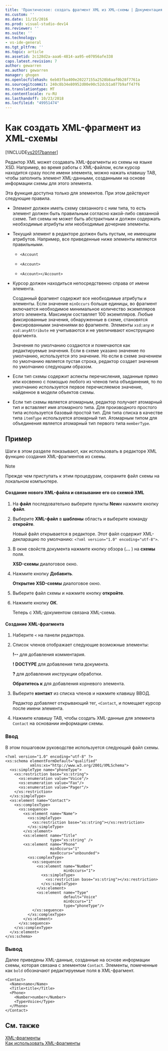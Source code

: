 ```yaml
---
title: 'Практическое: создать фрагмент XML из XML-схемы | Документация Майкрософт'
ms.custom: ''
ms.date: 11/15/2016
ms.prod: visual-studio-dev14
ms.reviewer: ''
ms.suite: ''
ms.technology:
- vs-ide-general
ms.tgt_pltfrm: ''
ms.topic: article
ms.assetid: 2c128d2a-aaa6-4814-aa95-e07056afe338
caps.latest.revision: 7
author: gewarren
ms.author: gewarren
manager: ghogen
ms.openlocfilehash: 6eb03fba400e20227155a2528b8aaf0b28f7761a
ms.sourcegitcommit: 240c8b34e80952d00e90c52dcb1a077b9aff47f6
ms.translationtype: MT
ms.contentlocale: ru-RU
ms.lasthandoff: 10/23/2018
ms.locfileid: "49951474"
---
```

# <a name="how-to-generate-an-xml-snippet-from-an-xml-schema"></a>Как создать XML-фрагмент из XML-схемы
[!INCLUDE[vs2017banner](../includes/vs2017banner.md)]

  
Редактор XML может создавать XML-фрагменты из схемы на языке XSD. Например, во время работы с XML-файлом, если курсор находится сразу после имени элемента, можно нажать клавишу TAB, чтобы заполнить элемент XML-данными, созданными на основе информации схемы для этого элемента.  
  
 Эта функция доступна только для элементов. При этом действуют следующие правила.  
  
- Элемент должен иметь схему связанного с ним типа, то есть элемент должен быть правильным согласно какой-либо связанной схеме. Тип схемы не может быть абстрактным и должен содержать необходимые атрибуты или необходимые дочерние элементы.  
  
- Текущий элемент в редакторе должен быть пустым, не имеющим атрибутов. Например, все приведенные ниже элементы являются правильными.  
  
  -   `<Account`  
  
  -   `<Account>`  
  
  -   `<Account></Account>`  
  
- Курсор должен находиться непосредственно справа от имени элемента.  
  
  Созданный фрагмент содержит все необходимые атрибуты и элементы. Если значение `minOccurs` больше единицы, во фрагмент включается необходимое минимальное количество экземпляров этого элемента. Максимум составляет 100 экземпляров. Любые фиксированные значения, обнаруженные в схеме, становятся фиксированными значениями во фрагменте. Элементы `xsd:any` и `xsd:anyAttribute` не учитываются и не увеличивают конструкцию фрагмента.  
  
  Значения по умолчанию создаются и помечаются как редактируемые значения. Если в схеме указано значение по умолчанию, используется это значение. Но если в схеме значением по умолчанию является пустая строка, редактор создает значения по умолчанию следующим образом.  
  
- Если тип схемы содержит аспекты перечисления, заданные прямо или косвенно с помощью любого из членов типа объединения, то по умолчанию используется первое перечисляемое значение, найденное в модели объектов схемы.  
  
- Если тип схемы является атомарным, редактор получает атомарный тип и вставляет имя атомарного типа. Для производного простого типа используется базовый простой тип. Для типа списка в качестве типа `itemType` используется атомарный тип. Атомарным типом для объединения является атомарный тип первого типа `memberType`.  
  
## <a name="example"></a>Пример  
 Шаги в этом разделе показывают, как использовать в редакторе XML функцию создания XML-фрагментов из схемы.  
  
> [!NOTE]
>  Прежде чем приступать к этим процедурам, сохраните файл схемы на локальном компьютере.  
  
#### <a name="to-create-a-new-xml-file-and-associate-it-with-an-xml-schema"></a>Создание нового XML-файла и связывание его со схемой XML  
  
1.  На **файл** последовательно выберите пункты **New**и нажмите кнопку **файл**.  
  
2.  Выберите **XML-файл** в **шаблоны** область и выберите команду **откройте**.  
  
     Новый файл открывается в редакторе. Этот файл содержит XML-декларацию по умолчанию: `<?xml version="1.0" encoding="utf-8">`.  
  
3.  В окне свойств документа нажмите кнопку обзора (**...** ) на **схемы** поля.  
  
     **XSD-схемы** диалоговое окно.  
  
4.  Нажмите кнопку **Добавить**.  
  
     **Открытие XSD-схемы** диалоговое окно.  
  
5.  Выберите файл схемы и нажмите кнопку **откройте**.  
  
6.  Нажмите кнопку **ОК**.  
  
     Теперь с XML-документом связана XML-схема.  
  
#### <a name="to-generate-an-xml-snippet"></a>Создание XML-фрагмента  
  
1.  Наберите `<` на панели редактора.  
  
2.  Список членов отображает следующие возможные элементы:  
  
     **!--** для добавления комментария.  
  
     **! DOCTYPE** для добавления типа документа.  
  
     **?** для добавления инструкции обработки.  
  
     **Обратитесь к** для добавления корневого элемента.  
  
3.  Выберите **контакт** из списка членов и нажмите клавишу ВВОД.  
  
     Редактор добавляет открывающий тег, `<Contact`, и помещает курсор после имени элемента.  
  
4.  Нажмите клавишу TAB, чтобы создать XML-данные для элемента `Contact` на основании информации схемы.  
  
### <a name="input"></a>Ввод  
 В этом пошаговом руководстве используется следующий файл схемы.  
  
```  
<?xml version="1.0" encoding="utf-8" ?>  
<xs:schema elementFormDefault="qualified"  
           xmlns:xs="http://www.w3.org/2001/XMLSchema">  
  <xs:simpleType name="phoneType">  
    <xs:restriction base="xs:string">  
      <xs:enumeration value="Voice"/>  
      <xs:enumeration value="Fax"/>  
      <xs:enumeration value="Pager"/>  
    </xs:restriction>  
  </xs:simpleType>  
  <xs:element name="Contact">  
    <xs:complexType>  
      <xs:sequence>  
        <xs:element name="Name">  
          <xs:simpleType>  
            <xs:restriction base="xs:string"></xs:restriction>  
          </xs:simpleType>  
        </xs:element>  
        <xs:element name="Title"  
                    type="xs:string" />  
        <xs:element name="Phone"  
                    minOccurs="1"  
                    maxOccurs="unbounded">  
          <xs:complexType>  
            <xs:sequence>  
              <xs:element name="Number"  
                          minOccurs="1">  
                <xs:simpleType>  
                  <xs:restriction base="xs:string"></xs:restriction>  
                </xs:simpleType>  
              </xs:element>  
              <xs:element name="Type"  
                          default="Voice"  
                          minOccurs="1"  
                          type="phoneType"/>  
            </xs:sequence>  
          </xs:complexType>  
        </xs:element>  
      </xs:sequence>  
    </xs:complexType>  
  </xs:element>  
</xs:schema>  
```  
  
### <a name="output"></a>Вывод  
 Далее приведены XML-данные, созданные на основе информации схемы, которая связана с элементом `Contact`. Элементы, помеченные как `bold` обозначают редактируемые поля в XML-фрагмент.  
  
```  
<Contact>  
  <Name>name</Name>  
  <Title>title</Title>  
  <Phone>  
    <Number>number</Number>  
    <Type>Voice</Type>  
  </Phone>  
</Contact>  
```  
  
## <a name="see-also"></a>См. также  
 [XML-фрагменты](../xml-tools/xml-snippets.md)   
 [Как использовать XML-фрагменты](../xml-tools/how-to-use-xml-snippets.md)



